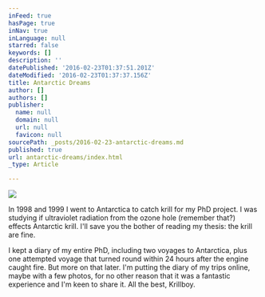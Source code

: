 ```yaml
---
inFeed: true
hasPage: true
inNav: true
inLanguage: null
starred: false
keywords: []
description: ''
datePublished: '2016-02-23T01:37:51.201Z'
dateModified: '2016-02-23T01:37:37.156Z'
title: Antarctic Dreams
author: []
authors: []
publisher:
  name: null
  domain: null
  url: null
  favicon: null
sourcePath: _posts/2016-02-23-antarctic-dreams.md
published: true
url: antarctic-dreams/index.html
_type: Article

---
```

![](https://the-grid-user-content.s3-us-west-2.amazonaws.com/4050053f-ec89-4ec7-9f73-bba86ef9f92a.jpg)

In 1998 and 1999 I went to Antarctica to catch krill for my PhD project. I was studying if ultraviolet radiation from the ozone hole (remember that?) effects Antarctic krill. I'll save you the bother of reading my thesis: the krill are fine.

I kept a diary of my entire PhD, including two voyages to Antarctica, plus one attempted voyage that turned round within 24 hours after the engine caught fire. But more on that later.
I'm putting the diary of my trips online, maybe with a few photos, for no other reason that it was a fantastic experience and I'm keen to share it.
All the best,
Krillboy.